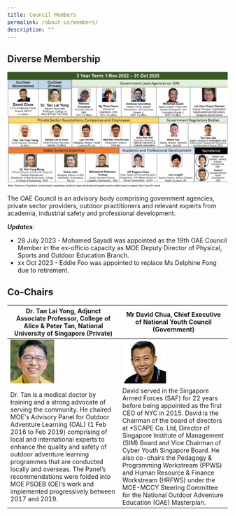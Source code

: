 ```yaml
---
title: Council Members
permalink: /about-us/members/
description: ""
---
```

## Diverse Membership
![](/images/oae%20council%20diverse%20membership1.jpg)

The OAE Council is an advisory body comprising government agencies, private sector providers, outdoor practitioners and relevant experts from academia, industrial safety and professional development.

***Updates***:
* 28 July 2023 - Mohamed Sayadi was appointed as the 19th OAE Council Member in the ex-officio capacity as MOE Deputy Director of Physical, Sports and Outdoor Education Branch.
* xx Oct 2023 - Eddie Foo was appointed to replace Ms Delphine Fong due to retirement.

## Co-Chairs

|Dr. Tan Lai Yong, Adjunct Associate Professor, College of Alice & Peter Tan, National University of Singapore (Private) | Mr David Chua, Chief Executive of National Youth Council (Government) |
| -------- | -------- |
|![](/images/dr%20tanly.png)|![](/images/cedavid.png)|
|Dr. Tan is a medical doctor by training and a strong advocate of serving the community. He chaired MOE's Advisory Panel for Outdoor Adventure Learning (OAL) (1 Feb 2016 to Feb 2019) comprising of local and international experts to enhance the quality and safety of outdoor adventure learning programmes that are conducted locally and overseas. The Panel’s recommendations were folded into MOE PSOEB (OE)’s work and implemented progressively between 2017 and 2019.| David served in the Singapore Armed Forces (SAF) for 22 years before being appointed as the first CEO of NYC in 2015. David is the Chairman of the board of directors at *SCAPE Co. Ltd, Director of Singapore Institute of Management (SIM) Board and Vice Chairman of Cyber Youth Singapore Board. He also co-chairs the Pedagogy & Programming Workstream (PPWS) and Human Resource & Finance Workstream (HRFWS) under the MOE-MCCY Steering Committee for the National Outdoor Adventure Education (OAE) Masterplan.     |